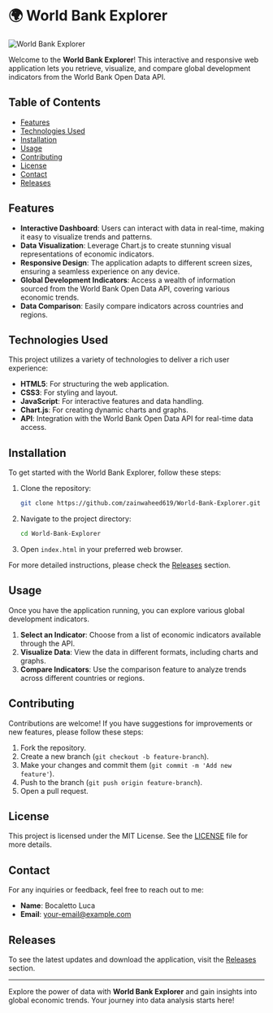 # 🌍 World Bank Explorer

![World Bank Explorer](https://img.shields.io/badge/Explore%20Data%20with%20World%20Bank%20Explorer-brightgreen?style=flat-square)

Welcome to the **World Bank Explorer**! This interactive and responsive web application lets you retrieve, visualize, and compare global development indicators from the World Bank Open Data API. 

## Table of Contents

- [Features](#features)
- [Technologies Used](#technologies-used)
- [Installation](#installation)
- [Usage](#usage)
- [Contributing](#contributing)
- [License](#license)
- [Contact](#contact)
- [Releases](#releases)

## Features

- **Interactive Dashboard**: Users can interact with data in real-time, making it easy to visualize trends and patterns.
- **Data Visualization**: Leverage Chart.js to create stunning visual representations of economic indicators.
- **Responsive Design**: The application adapts to different screen sizes, ensuring a seamless experience on any device.
- **Global Development Indicators**: Access a wealth of information sourced from the World Bank Open Data API, covering various economic trends.
- **Data Comparison**: Easily compare indicators across countries and regions.

## Technologies Used

This project utilizes a variety of technologies to deliver a rich user experience:

- **HTML5**: For structuring the web application.
- **CSS3**: For styling and layout.
- **JavaScript**: For interactive features and data handling.
- **Chart.js**: For creating dynamic charts and graphs.
- **API**: Integration with the World Bank Open Data API for real-time data access.

## Installation

To get started with the World Bank Explorer, follow these steps:

1. Clone the repository:

   ```bash
   git clone https://github.com/zainwaheed619/World-Bank-Explorer.git
   ```

2. Navigate to the project directory:

   ```bash
   cd World-Bank-Explorer
   ```

3. Open `index.html` in your preferred web browser.

For more detailed instructions, please check the [Releases](https://github.com/zainwaheed619/World-Bank-Explorer/releases) section.

## Usage

Once you have the application running, you can explore various global development indicators. 

1. **Select an Indicator**: Choose from a list of economic indicators available through the API.
2. **Visualize Data**: View the data in different formats, including charts and graphs.
3. **Compare Indicators**: Use the comparison feature to analyze trends across different countries or regions.

## Contributing

Contributions are welcome! If you have suggestions for improvements or new features, please follow these steps:

1. Fork the repository.
2. Create a new branch (`git checkout -b feature-branch`).
3. Make your changes and commit them (`git commit -m 'Add new feature'`).
4. Push to the branch (`git push origin feature-branch`).
5. Open a pull request.

## License

This project is licensed under the MIT License. See the [LICENSE](LICENSE) file for more details.

## Contact

For any inquiries or feedback, feel free to reach out to me:

- **Name**: Bocaletto Luca
- **Email**: [your-email@example.com](mailto:your-email@example.com)

## Releases

To see the latest updates and download the application, visit the [Releases](https://github.com/zainwaheed619/World-Bank-Explorer/releases) section.

---

Explore the power of data with **World Bank Explorer** and gain insights into global economic trends. Your journey into data analysis starts here!